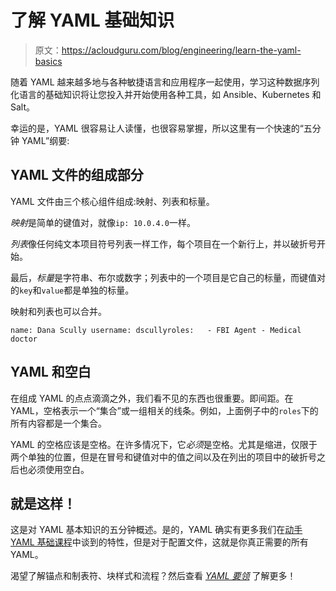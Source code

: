 # 了解 YAML 基础知识

> 原文：<https://acloudguru.com/blog/engineering/learn-the-yaml-basics>

随着 YAML 越来越多地与各种敏捷语言和应用程序一起使用，学习这种数据序列化语言的基础知识将让您投入并开始使用各种工具，如 Ansible、Kubernetes 和 Salt。

幸运的是，YAML 很容易让人读懂，也很容易掌握，所以这里有一个快速的“五分钟 YAML”纲要:

## YAML 文件的组成部分

YAML 文件由三个核心组件组成:映射、列表和标量。

*映射*是简单的键值对，就像`ip: 10.0.4.0`一样。

*列表*像任何纯文本项目符号列表一样工作，每个项目在一个新行上，并以破折号开始。

最后，*标量*是字符串、布尔或数字；列表中的一个项目是它自己的标量，而键值对的`key`和`value`都是单独的标量。

映射和列表也可以合并。

```
name: Dana Scully username: dscullyroles:   - FBI Agent - Medical doctor
```

## YAML 和空白

在组成 YAML 的点点滴滴之外，我们看不见的东西也很重要。即间距。在 YAML，空格表示一个“集合”或一组相关的线条。例如，上面例子中的`roles`下的所有内容都是一个集合。

YAML 的空格应该是空格。在许多情况下，它*必须*是空格。尤其是缩进，仅限于两个单独的位置，但是在冒号和键值对中的值之间以及在列出的项目中的破折号之后也必须使用空白。

## 就是这样！

这是对 YAML 基本知识的五分钟概述。是的，YAML 确实有更多我们在[动手 YAML 基础课程](https://acloudguru.com/course/yaml-essentials)中谈到的特性，但是对于配置文件，这就是你真正需要的所有 YAML。

渴望了解锚点和制表符、块样式和流程？然后查看 [*YAML 要领*](https://acloudguru.com/course/yaml-essentials) 了解更多！